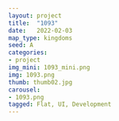 ```yaml
---
layout: project
title:  "1093"
date:   2022-02-03
map_type: kingdoms
seed: A
categories:
- project
img_mini: 1093_mini.png
img: 1093.png
thumb: thumb02.jpg
carousel:
- 1093.png
tagged: Flat, UI, Development
---
```

